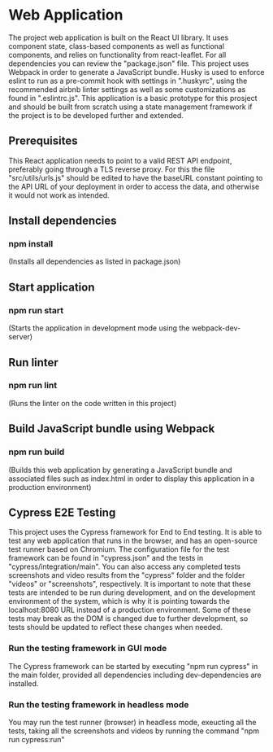 # Web Application

The project web application is built on the React UI library. It uses component state, class-based components as well as functional components, and relies on functionality from react-leaflet. For all dependencies you can review the "package.json" file. This project uses Webpack in order to generate a JavaScript bundle. Husky is used to enforce eslint to run as a pre-commit hook with settings in ".huskyrc", using the recommended airbnb linter settings as well as some customizations as found in ".eslintrc.js". This application is a basic prototype for this prosject and should be built from scratch using a state management framework if the project is to be developed further and extended. 

## Prerequisites
This React application needs to point to a valid REST API endpoint, preferably going through a TLS reverse proxy. For this the file "src/utils/urls.js" should be edited to have the baseURL constant pointing to the API URL of your deployment in order to access the data, and otherwise it would not work as intended.

## Install dependencies

### npm install

(Installs all dependencies as listed in package.json)

## Start application

### npm run start

(Starts the application in development mode using the webpack-dev-server)

## Run linter

### npm run lint

(Runs the linter on the code written in this project)

## Build JavaScript bundle using Webpack

### npm run build

(Builds this web application by generating a JavaScript bundle and associated files such as index.html in order to display this application in a production environment)

## Cypress E2E Testing

This project uses the Cypress framework for End to End testing. It is able to test any web application that runs in the browser, and has an open-source test runner based on Chromium. The configuration file for the test framework can be found in "cypress.json" and the tests in "cypress/integration/main". You can also access any completed tests screenshots and video results from the "cypress" folder and the folder "videos" or "screenshots", respectively. It is important to note that these tests are intended to be run during development, and on the development environment of the system, which is why it is pointing towards the localhost:8080 URL instead of a production environment. Some of these tests may break as the DOM is changed due to further development, so tests should be updated to reflect these changes when needed.

### Run the testing framework in GUI mode

The Cypress framework can be started by executing "npm run cypress" in the main folder, provided all dependencies including dev-dependencies are installed.

### Run the testing framework in headless mode

You may run the test runner (browser) in headless mode, exeucting all the tests, taking all the screenshots and videos by running the command "npm run cypress:run"
